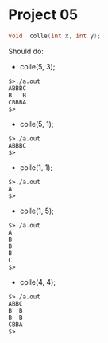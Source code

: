 # Project 05
```C
void  colle(int x, int y);
```
Should do:

- colle(5, 3);

```
$>./a.out
ABBBC
B   B
CBBBA
$>
```

- colle(5, 1);

```
$>./a.out
ABBBC
$>
```

- colle(1, 1);

```
$>./a.out
A
$>
```

- colle(1, 5);

```
$>./a.out
A
B
B
B
C
$>
```

- colle(4, 4);

```
$>./a.out
ABBC
B  B
B  B
CBBA
$>
```

